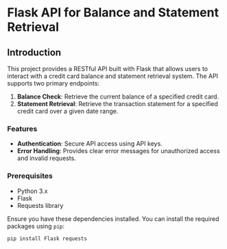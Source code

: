 # Flask API for Balance and Statement Retrieval

## Introduction

This project provides a RESTful API built with Flask that allows users to interact with a credit card balance and statement retrieval system. The API supports two primary endpoints:

1. **Balance Check**: Retrieve the current balance of a specified credit card.
2. **Statement Retrieval**: Retrieve the transaction statement for a specified credit card over a given date range.

### Features

- **Authentication**: Secure API access using API keys.
- **Error Handling**: Provides clear error messages for unauthorized access and invalid requests.

### Prerequisites

- Python 3.x
- Flask
- Requests library

Ensure you have these dependencies installed. You can install the required packages using `pip`:

```bash
pip install Flask requests
